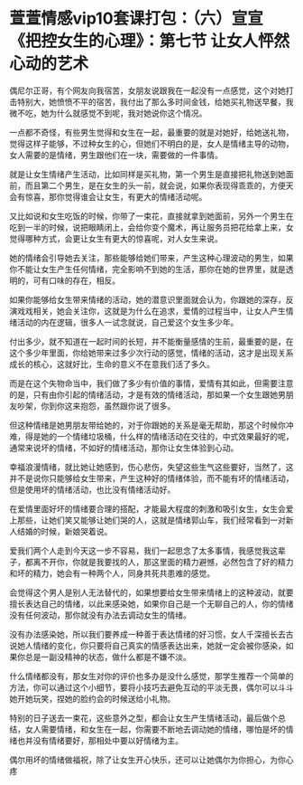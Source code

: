# 萱萱情感vip10套课打包：（六）宣宣《把控女生的心理》：第七节 让女人怦然心动的艺术

偶尼尔正哥，有个网友向我宿苦，女朋友说跟我在一起没有一点感觉，这个对她打击特别大，她愤愤不平的宿苦，我付出了那么多时间金钱，给她买礼物送早餐，我微不吃，她为什么就感觉不到呢，我对她说你这个情况。

一点都不奇怪，有些男生觉得和女生在一起，最重要的就是对她好，给她送礼物，觉得这样子能够，不过种女生的心，但她们不明白的是，女人是情绪主导的动物，女人需要的是情绪，男生跟他们在一块，需要做的一件事情。

就是让女生情绪产生活动，比如同样是买礼物，第一个男生是直接把礼物送到她面前，而且第二个男生，是在女生的头一前，就会说，如果你表现得乖乖的，方便天会有惊喜，那你觉得谁会让女生，有更大的情绪活动呢。

又比如说和女生吃饭的时候，你带了一束花，直接就拿到她面前，另外一个男生在吃到一半的时候，说把眼睛闭上，会给你变个魔术，再让服务员把花给拿上来，女觉得哪种方式，会更让女生有更大的惊喜呢，对人女生来说。

她的情绪会引导她去关注，那些能够给她们带来，产生这种心理波动的男生，如果你不能让女生产生任何情绪，完全影响不到她的生活，那你在她的世界里，就是透明的，可有口味的存在，相反。

如果你能够给女生带来情绪的活动，她的潜意识里面就会认为，你跟她的深存，反演戏戏相关，她会关注你，这就是为什么在追求，爱情的过程当中，让女人产生情绪活动的内在逻辑，很多人一试念就说，自己爱这个女生多少年。

付出多少，就不知道在一起时间的长短，并不能衡量感情的生前，最重要的是，在这个多少年里面，你给她带来过多少次行动的感觉，情绪的活动，这才是出现关系成长的核心，这就好比，生命的意义不在意我们活了多久。

而是在这个失物命当中，我们做了多少有价值的事情，爱情有其如此，但需要注意的是，只有由你引起的情绪活动，才是有效的情绪活动，那如果一个女生跟她男朋友吵架，你到你这来抱怨，虽然跟你说了很多。

但这种情绪是她男朋友带给她的，对于你跟她的关系是毫无帮助，那这个时候你冲难，得是她的一个情绪垃圾桶，什么样的情绪活动在交往的，中式效果最好的呢，通常来说坏的情绪，不如好的情绪活动，那你让女生体验到心动。

幸福浪漫情绪，就比她让她感到，伤心悲伤，失望这些生气这些要好，当然了，这并不是说你只能够给女生带来，产生这种好的情绪体验，而不能有坏的情绪活动，但是使用坏的情绪活动，也比没有情绪活动好。

在爱情里面好坏的情绪要合理的搭配，才能最大程度的刺激和吸引女生，女生会爱上那些，让她们笑又能够让她们哭的人，这就是情绪郭山车，我们经常看到一对新人结婚的时候，新娘哭着说。

爱我们两个人走到今天这一步不容易，我们一起思念了太多事情，我感觉我这辈子，都离不开你，你就是我要找的人，那这里面的精力避憾，必然包含了好的精力和坏的精力，她会有一种两个人，同身共死共患难的感觉。

会觉得这个男人是别人无法替代的，如果想要给女生带来情绪上的这种波动，就要擅长表达自己的情绪，以此来感染她，如果你自己是一个无聊自己的人，你的情绪没有任何波动，那你就没有办法去调动女生的情绪。

没有办法感染她，所以我们要养成一种善于表达情绪的好习惯，女人千深擅长去古说她人情绪的变化，你只要将自己真实的情感表达出来，她就一定会被你感染，如果你总是一副没精神的状态，做什么都是不嫌不淡。

什么情绪都没有，那女生对你的评价也多办是没什么感觉，那学生推荐一个简单的方法，你可以通过这个小细节，要将小技巧去避免互动的平淡无畏，偶尔可以斗斗她开她玩笑，捏她的脸约会的时候送给小礼物。

特别的日子送去一束花，这些意外之型，都会让女生产生情绪活动，最后做个总结，女人需要情绪，和女生在一起，你需要不断地去调动她的情绪，哪怕是坏的情绪也并没有情绪要好，那相处中要以好情绪为主。

偶尔用坏的情绪做福祝，除了让女生开心快乐，还可以让她偶尔为你担心，为你心疼